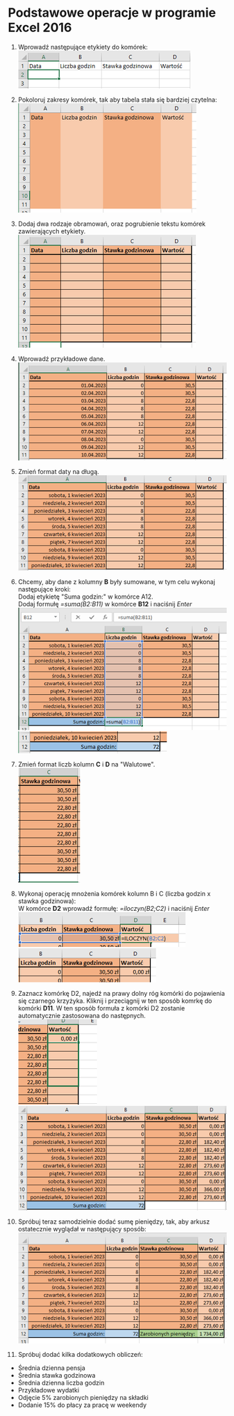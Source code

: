 # Podstawowe operacje w programie Excel 2016

1. Wprowadź następujące etykiety do komórek:  
![screenshot](1.png)

2. Pokoloruj zakresy komórek, tak aby tabela stała się bardziej czytelna:  
![screenshot](2.png)

3. Dodaj dwa rodzaje obramowań, oraz pogrubienie tekstu komórek zawierających etykiety.  
![screenshot](3.png)

4. Wprowadź przykładowe dane.  
![screenshot](4.png)

5. Zmień format daty na długą.  
![screenshot](5.png)

6. Chcemy, aby dane z kolumny **B** były sumowane, w tym celu wykonaj następujące kroki:  
Dodaj etykietę "Suma godzin:" w komórce A12.  
Dodaj formułę *=suma(B2:B11)* w komórce **B12** i naciśnij *Enter*  
![screenshot](6.png)  
![screenshot](7.png)  

7. Zmień format liczb kolumn **C** i **D** na "Walutowe".  
![screenshot](8.png)

8. Wykonaj operację mnożenia komórek kolumn B i C (liczba godzin x stawka godzinowa):  
W komórce **D2** wprowadź formułę: *=iloczyn(B2;C2)* i naciśnij *Enter*  
![screenshot](9.png)  
![screenshot](10.png)  

9. Zaznacz komórkę D2, najedź na prawy dolny róg komórki do pojawienia się czarnego krzyżyka. Kliknij i przeciągnij w ten sposób komrkę do komórki **D11**. W ten sposób formuła z komórki D2 zostanie automatycznie zastosowana do następnych.   
![screenshot](11.png)  
![screenshot](12.png)  


10. Spróbuj teraz samodzielnie dodać sumę pieniędzy, tak, aby arkusz ostatecznie wyglądał w następujący sposób:  
![screenshot](13.png)

11. Spróbuj dodać kilka dodatkowych obliczeń:
- Średnia dzienna pensja
- Średnia stawka godzinowa
- Średnia dzienna liczba godzin
- Przykładowe wydatki
- Odjęcie 5% zarobionych pieniędzy na składki
- Dodanie 15% do płacy za pracę w weekendy